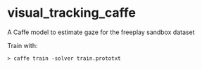 # visual_tracking_caffe
A Caffe model to estimate gaze for the freeplay sandbox dataset

Train with:
```
> caffe train -solver train.prototxt
```
